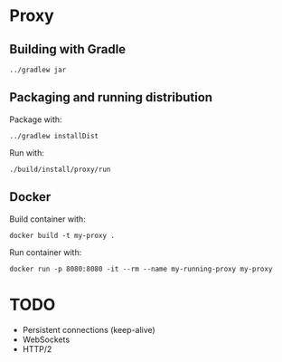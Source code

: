 # Proxy

## Building with Gradle

```
../gradlew jar
```

## Packaging and running distribution

Package with:

```
../gradlew installDist
```

Run with:

```
./build/install/proxy/run
```

## Docker

Build container with:

```
docker build -t my-proxy .
```

Run container with:

```
docker run -p 8080:8080 -it --rm --name my-running-proxy my-proxy
```

# TODO

* Persistent connections (keep-alive)
* WebSockets
* HTTP/2
